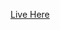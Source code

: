 <a href="https://arin004joshi.github.io/simple-fun-rock-paper-scissors/index.html" target="_blank">Live Here</a>
